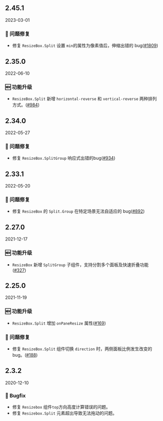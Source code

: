 ## 2.45.1

2023-03-01

### 🐛 问题修复

- 修复 `ResizeBox.Split` 设置 `min`的属性为像素值后，伸缩出错的 bug([#1809](https://github.com/arco-design/arco-design/pull/1809))

## 2.35.0

2022-06-10

### 🆕 功能升级

- `ResizeBox.Split` 新增 `horizontal-reverse` 和 `vertical-reverse` 两种排列方式。([#984](https://github.com/arco-design/arco-design/pull/984))

## 2.34.0

2022-05-27

### 🐛 问题修复

- 修复 `ResizeBox.SplitGroup` 响应式出错的bug([#934](https://github.com/arco-design/arco-design/pull/934))

## 2.33.1

2022-05-20

### 🐛 问题修复

- 修复 `ResizeBox` 的 `Split.Group` 在特定场景无法自适应的 bug([#892](https://github.com/arco-design/arco-design/pull/892))

## 2.27.0

2021-12-17

### 🆕 功能升级

- `ResizeBox` 新增 `SplitGroup` 子组件，支持分割多个面板及快速折叠功能([#327](https://github.com/arco-design/arco-design/pull/327))

## 2.25.0

2021-11-19

### 🆕 功能升级

- `ResizeBox.Split` 增加 `onPaneResize` 属性([#169](https://github.com/arco-design/arco-design/pull/169))

### 🐛 问题修复

- 修复 `ResizeBox.Split` 组件切换 `direction` 时，两侧面板比例发生改变的 bug。([#188](https://github.com/arco-design/arco-design/pull/188))

## 2.3.2

2020-12-10

### 🐛 Bugfix

- 修复 `Resizebox` 组件`top`方向高度计算错误的问题。
- 修复 `Resizebox.Split` 元素超出导致无法拖动的问题。



